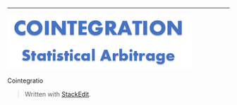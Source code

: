 ----
![Cointegration - Statistical Arbritrage](img/cointegration.png)

Cointegratio

> Written with [StackEdit](https://stackedit.io/).
<!--stackedit_data:
eyJoaXN0b3J5IjpbLTM3NTY5MTkxMCw0NTg0NjI5NzIsLTEwMD
MwODA2MTIsLTM2ODE4NDEyOF19
-->